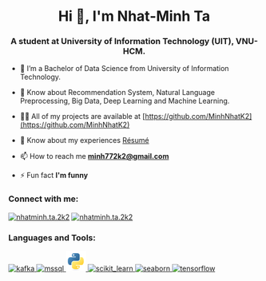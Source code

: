 <h1 align="center">Hi 👋, I'm Nhat-Minh Ta</h1>
<h3 align="center">A student at University of Information Technology (UIT), VNU-HCM.</h3>

- 🏫 I’m a Bachelor of Data Science from University of Information Technology.

- 📖 Know about Recommendation System, Natural Language Preprocessing, Big Data, Deep Learning and Machine Learning.

- 👨‍💻 All of my projects are available at [https://github.com/MinhNhatK2](https://github.com/MinhNhatK2)

- 📄 Know about my experiences [Résumé](https://drive.google.com/file/d/1sqqgAG1_VcLYst_fKA2t70caf8zPkwZW/view?usp=sharing)
 

- 📫 How to reach me **minh772k2@gmail.com**

- ⚡ Fun fact **I'm funny**

<h3 align="left">Connect with me:</h3>
<p align="left">
<a href="https://fb.com/nhatminh.ta.2k2" target="blank"><img align="center" src="https://raw.githubusercontent.com/rahuldkjain/github-profile-readme-generator/master/src/images/icons/Social/facebook.svg" alt="nhatminh.ta.2k2" height="30" width="40" /></a>
<a href="https://www.linkedin.com/in/nhatminhtak2/" target="blank"><img align="center" src="https://cdn4.iconfinder.com/data/icons/iconsimple-logotypes/512/linkedin-512.png" alt="nhatminh.ta.2k2" height="30" width="30" /></a>
</p>

<h3 align="left">Languages and Tools:</h3>
<p align="left"> <a href="https://kafka.apache.org/" target="_blank" rel="noreferrer"> <img src="https://www.vectorlogo.zone/logos/apache_kafka/apache_kafka-icon.svg" alt="kafka" width="40" height="40"/> </a> <a href="https://www.microsoft.com/en-us/sql-server" target="_blank" rel="noreferrer"> <img src="https://www.svgrepo.com/show/303229/microsoft-sql-server-logo.svg" alt="mssql" width="40" height="40"/> </a> <a href="https://www.python.org" target="_blank" rel="noreferrer"> <img src="https://raw.githubusercontent.com/devicons/devicon/master/icons/python/python-original.svg" alt="python" width="40" height="40"/> </a> <a href="https://scikit-learn.org/" target="_blank" rel="noreferrer"> <img src="https://upload.wikimedia.org/wikipedia/commons/0/05/Scikit_learn_logo_small.svg" alt="scikit_learn" width="40" height="40"/> </a> <a href="https://seaborn.pydata.org/" target="_blank" rel="noreferrer"> <img src="https://seaborn.pydata.org/_images/logo-mark-lightbg.svg" alt="seaborn" width="40" height="40"/> </a> <a href="https://www.tensorflow.org" target="_blank" rel="noreferrer"> <img src="https://www.vectorlogo.zone/logos/tensorflow/tensorflow-icon.svg" alt="tensorflow" width="40" height="40"/> </a> </p>

